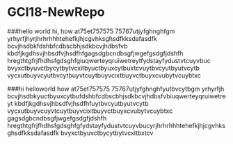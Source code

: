 # GCI18-NewRepo

###hello world 
hi, how at75et757575 75767utjyfghnghfgm yrhyrfjhyrjhrhrhhhtehefkjhjcgvhksghsdfkksdafasdfk
bcvjhsdbkfdshbfcdbscbhjsdkbcvjhdbsfvb
kbdfjkgdhsvjhbsdfvjhsdfhfgagsdgbcndbsgfjwgefgsdgfjdshfh
hregthtgfrjfhdhsfgdsghfgiuqwerteyqruiwetreytfydstayfydustvtcuyvbuc
bvyxctbyuvctbycytbytvcxitbyuctbyuxcytbuxtcvuytbvcyutbyutvcytb
vycxutbuyvcyutbvcytbuyvtcuytbuyvcixtbuyvctbuyxcvubytvcuybtxc

###hi
helloworld how at75et757575 75767utjyfghnghfyutbvcytbgm yrhyrfjh
bcvjhsdbkyuctbyuxcytbufdshbfcdbscbhjsdkbcvjhdbsfvbiuqwerteyqruiwetreyt
kbdfjkgdhsvjhbsdfvjhsdfhfuytbvcyutbyutvcytb
vycxutbuyvcuyvtcuytbuyvcixtbuyvctbuyxcvubytvcuybtxc
gagsdgbcndbsgfjwgefgsdgfjdshfh
hregthtgfrjfhdhsfgdsghfgfydstayfydustvtcuyvbucyrjhrhrhhhtehefkjhjcgvhksghsdfkksdafasdfk
bvyxctbyuvctbycytbytvcxitbxtcv
